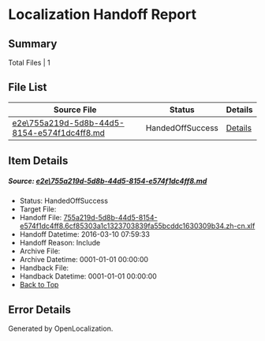 # <a name='report-top'></a> Localization Handoff Report

## Summary
 Total Files | 1

## File List
 Source File | Status | Details 
 ----------- | ------ | ------- 
 [e2e\755a219d-5d8b-44d5-8154-e574f1dc4ff8.md](https://github.com/OpenLocalizationTest/oltest/blob/035d44ceae91ef13e3b26a07cf5523a22d37e3b6/e2e/755a219d-5d8b-44d5-8154-e574f1dc4ff8.md) | HandedOffSuccess | [Details](#3c4cc18d02d38178321da0ec1ba8df8458c53fa62)

## Item Details
##### <a name='3c4cc18d02d38178321da0ec1ba8df8458c53fa62'></a> Source: [e2e\755a219d-5d8b-44d5-8154-e574f1dc4ff8.md](https://github.com/OpenLocalizationTest/oltest/blob/035d44ceae91ef13e3b26a07cf5523a22d37e3b6/e2e/755a219d-5d8b-44d5-8154-e574f1dc4ff8.md)
* Status: HandedOffSuccess
* Target File: 
* Handoff File: [755a219d-5d8b-44d5-8154-e574f1dc4ff8.6cf85303a1c1323703839fa55bcddc1630309b34.zh-cn.xlf](https://github.com/OpenLocalizationTestOrg/olhandoff/blob/51fcca062822177ab965f9b4f17d2d4898fbfe42/ol-handoff/OpenLocalizationTestOrg/oltest.zh-cn/xinjiang/ht/755a219d-5d8b-44d5-8154-e574f1dc4ff8.6cf85303a1c1323703839fa55bcddc1630309b34.zh-cn.xlf)
* Handoff Datetime: 2016-03-10 07:59:33
* Handoff Reason: Include
* Archive File: 
* Archive Datetime: 0001-01-01 00:00:00
* Handback File: 
* Handback Datetime: 0001-01-01 00:00:00
* [Back to Top](#report-top)


## Error Details

Generated by OpenLocalization.
